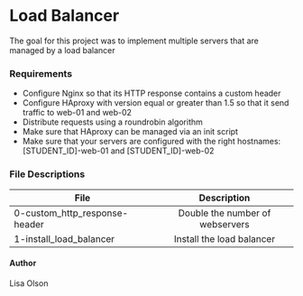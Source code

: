 # Load Balancer
The goal for this project was to implement multiple servers that are managed by a load balancer

### Requirements
- Configure Nginx so that its HTTP response contains a custom header
- Configure HAproxy with version equal or greater than 1.5 so that it send traffic to web-01 and web-02
- Distribute requests using a roundrobin algorithm
- Make sure that HAproxy can be managed via an init script
- Make sure that your servers are configured with the right hostnames: [STUDENT_ID]-web-01 and [STUDENT_ID]-web-02

### File Descriptions
| File | Description |
| ------------- |:-------------:|
| 0-custom_http_response-header | Double the number of webservers |
| 1-install_load_balancer | Install the load balancer |

#### Author
Lisa Olson
